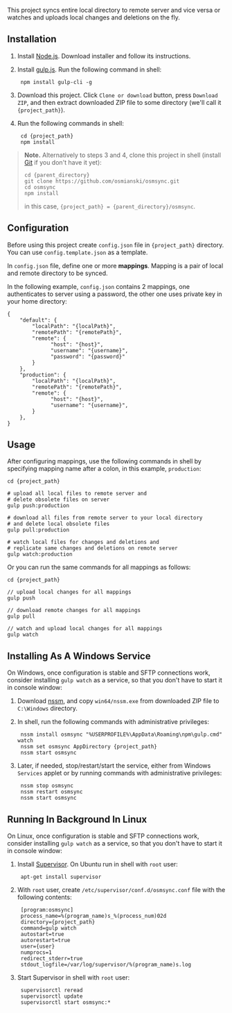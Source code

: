 This project syncs entire local directory to remote server and vice versa or watches and uploads local changes and deletions on the fly.

## Installation

1. Install [Node.js](https://nodejs.org/en/). Download installer and follow its instructions. 
2. Install [gulp.js](https://gulpjs.com/). Run the following command in shell:

        npm install gulp-cli -g

3. Download this project. Click `Clone or download` button, press `Download ZIP`, and then extract downloaded ZIP file to some directory (we'll call it `{project_path}`).

4. Run the following commands in shell:

        cd {project_path}
        npm install

> **Note.** Alternatively to steps 3 and 4, clone this project in shell (install [Git](https://git-scm.com/) if you don't have it yet):
> 
>     cd {parent_directory}
>     git clone https://github.com/osmianski/osmsync.git
>     cd osmsync
>     npm install
>
> in this case, `{project_path} = {parent_directory}/osmsync`.

## Configuration

Before using this project create `config.json` file in `{project_path}` directory. You can use `config.template.json` as a template.

In `config.json` file, define one or more **mappings**. Mapping is a pair of local and remote directory to be synced.

In the following example, `config.json` contains 2 mappings, one authenticates to server using a password, the other one uses private key in your home directory:

    {
        "default": {
            "localPath": "{localPath}", 
            "remotePath": "{remotePath}", 
            "remote": {
                  "host": "{host}",
                  "username": "{username}",
                  "password": "{password}"
            }    
        },
        "production": {
            "localPath": "{localPath}", 
            "remotePath": "{remotePath}", 
            "remote": {
                  "host": "{host}",
                  "username": "{username}",
            }    
        },        
    }  
    
## Usage

After configuring mappings, use the following commands in shell by specifying mapping name after a colon, in this example, `production`:

    cd {project_path}
    
    # upload all local files to remote server and 
    # delete obsolete files on server 
    gulp push:production
    
    # download all files from remote server to your local directory 
    # and delete local obsolete files 
    gulp pull:production
        
    # watch local files for changes and deletions and 
    # replicate same changes and deletions on remote server
    gulp watch:production
        
Or you can run the same commands for all mappings as follows:         

    cd {project_path}
    
    // upload local changes for all mappings 
    gulp push
    
    // download remote changes for all mappings 
    gulp pull
        
    // watch and upload local changes for all mappings 
    gulp watch

## Installing As A Windows Service

On Windows, once configuration is stable and SFTP connections work, consider installing `gulp watch` as a service, so that you don't have to start it in console window:

1. Download [nssm](https://nssm.cc/download), and copy `win64/nssm.exe` from downloaded ZIP file to `C:\Windows` directory.

2. In shell, run the following commands with administrative privileges:

        nssm install osmsync "%USERPROFILE%\AppData\Roaming\npm\gulp.cmd" watch
        nssm set osmsync AppDirectory {project_path}
        nssm start osmsync 
        
3. Later, if needed, stop/restart/start the service, either from Windows `Services` applet or by running commands with administrative privileges:

        nssm stop osmsync
        nssm restart osmsync
        nssm start osmsync
        
## Running In Background In Linux

On Linux, once configuration is stable and SFTP connections work, consider installing `gulp watch` as a service, so that you don't have to start it in console window:
                
1. Install [Supervisor](http://supervisord.org/). On Ubuntu run in shell with `root` user:

        apt-get install supervisor
        
2. With `root` user, create `/etc/supervisor/conf.d/osmsync.conf` file with the following contents:

        [program:osmsync]
        process_name=%(program_name)s_%(process_num)02d
        directory={project_path}
        command=gulp watch
        autostart=true
        autorestart=true
        user={user}
        numprocs=1
        redirect_stderr=true
        stdout_logfile=/var/log/supervisor/%(program_name)s.log          
        
3. Start Supervisor in shell with `root` user:                     

        supervisorctl reread
        supervisorctl update
        supervisorctl start osmsync:*